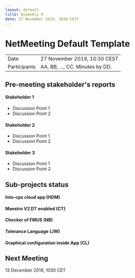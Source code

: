 ```yaml
---
layout: default
title: Biweekly 9
date: 27 November 2019, 1030 CEST
---
```


<script src="https://code.jquery.com/jquery-1.11.1.min.js">
</script>
<script src="/javascripts/edit.js"></script>
<script>setEditButonNm();</script>

# NetMeeting Default Template

|||
|---|---|
| Date | 27 November 2019, 10:30 CEST |
| Participants | AA, BB, ..., CC.  Minutes by DD. |


## Pre-meeting stakeholder's reports

<!-- Please keep in mind that the minutes are publicly available, and that
private information must be stored elsewhere.  -->

#### Stakeholder 1
* Discussion Point 1
* Discussion Point 2

#### Stakeholder 2
* Discussion Point 1
* Discussion Point 2 

#### Stakeholder 3
* Discussion Point 1
* Discussion Point 2


## Sub-projects status


#### Into-cps cloud app (HDM)

#### Maestro V2 DT enabled (CT)

#### Checker of FMUS (NB)

#### Tolerance Language (JW)

#### Graphical configuration inside App (CL)


Next Meeting
------------

13 December 2019, 1030 CET


<div id="edit_page_div"></div>
